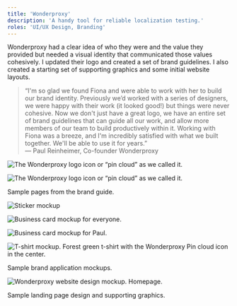 ```yaml
---
title: 'Wonderproxy'
description: 'A handy tool for reliable localization testing.'
roles: 'UI/UX Design, Branding'
---
```


Wonderproxy had a clear idea of who they were and the value they provided but needed a visual identity that communicated those values cohesively. I updated their logo and created a set of brand guidelines. I also created a starting set of supporting graphics and some initial website layouts.

<blockquote>“I'm so glad we found Fiona and were able to work with her to build our brand identity. Previously we’d worked with a series of designers, we were happy with their work (it looked good!) but things were never cohesive. Now we don't just have a great logo, we have an entire set of brand guidelines that can guide all our work, and allow more members of our team to build productively within it. Working with Fiona was a breeze, and I'm incredibly satisfied with what we built together. We'll be able to use it for years.”<br>
— Paul Reinheimer, Co-founder Wonderproxy
</blockquote>

![The Wonderproxy logo icon or “pin cloud” as we called it.](/images/wonderproxy/wp-logo-1.jpg)

![The Wonderproxy logo icon or “pin cloud” as we called it.](/images/wonderproxy/wp-logo-2.jpg)

<p class="caption">Sample pages from the brand guide.</p>

![Sticker mockup](/images/wonderproxy/wp-sticker.jpg)

![Business card mockup for everyone.](/images/wonderproxy/wp-bcard-all.jpg)

![Business card mockup for Paul.](/images/wonderproxy/wp-bcard-paul.jpg)

![T-shirt mockup. Forest green t-shirt with the Wonderproxy Pin cloud icon in the center.](/images/wonderproxy/wp-tshirt.png)

<p class="caption">Sample brand application mockups.</p>

![Wonderproxy website design mockup. Homepage.](/images/wonderproxy/wp-website-home.png)

<p class="caption">Sample landing page design and supporting graphics.</p>

